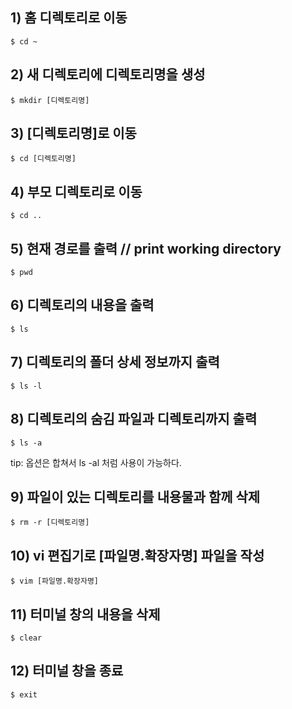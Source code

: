 ## 1) 홈 디렉토리로 이동
```
$ cd ~
```
## 2) 새 디렉토리에 디렉토리명을 생성
```
$ mkdir [디렉토리명]
```
## 3) [디렉토리명]로 이동
```
$ cd [디렉토리명]
```
## 4) 부모 디렉토리로 이동
```
$ cd ..
```
## 5) 현재 경로를 출력 // print working directory
```
$ pwd
```
## 6) 디렉토리의 내용을 출력
```
$ ls
```
## 7) 디렉토리의 폴더 상세 정보까지 출력
```
$ ls -l
```
## 8) 디렉토리의 숨김 파일과 디렉토리까지 출력
```
$ ls -a
```
tip: 옵션은 합쳐서 ls -al 처럼 사용이 가능하다.

## 9) 파일이 있는 디렉토리를 내용물과 함께 삭제
```
$ rm -r [디렉토리명]
```
## 10) vi 편집기로 [파일명.확장자명] 파일을 작성
```
$ vim [파일명.확장자명]
```
## 11) 터미널 창의 내용을 삭제
```
$ clear
```
## 12) 터미널 창을 종료
```
$ exit
```
